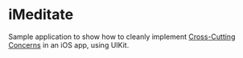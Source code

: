 # iMeditate

Sample application to show how to cleanly implement [Cross-Cutting Concerns](https://en.wikipedia.org/wiki/Cross-cutting_concern) in an iOS app, using UIKit.